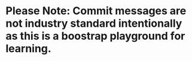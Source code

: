 <h1>Please Note: Commit messages are not industry standard intentionally as this is a boostrap playground for learning.</h1>